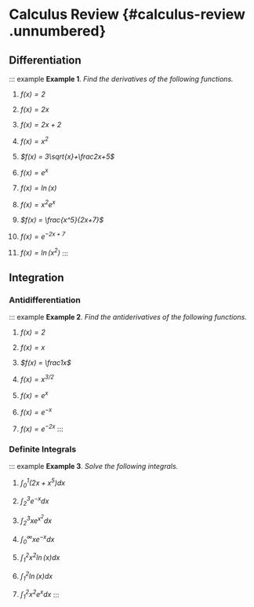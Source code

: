 # Calculus Review  {#calculus-review .unnumbered}

## Differentiation

::: example
**Example 1**. *Find the derivatives of the following functions.*

1.  *$f(x) = 2$*

2.  *$f(x) = 2x$*

3.  *$f(x) = 2x+2$*

4.  *$f(x) = x^2$*

5.  *$f(x) = 3\sqrt{x}+\frac2x+5$*

6.  *$f(x) = e^x$*

7.  *$f(x) = \ln(x)$*

8.  *$f(x) = x^2 e^x$*

9.  *$f(x) = \frac{x^5}{2x+7}$*

10. *$f(x) = e^{-2x+7}$*

11. *$f(x) = \ln(x^2)$*
:::

## Integration

### Antidifferentiation

::: example
**Example 2**. *Find the antiderivatives of the following functions.*

1.  *$f(x) = 2$*

2.  *$f(x) = x$*

3.  *$f(x) = \frac1x$*

4.  *$f(x) = x^{3/2}$*

5.  *$f(x) = e^x$*

6.  *$f(x) = e^{-x}$*

7.  *$f(x) = e^{-2x}$*
:::

### Definite Integrals

::: example
**Example 3**. *Solve the following integrals.*

1.  *$\displaystyle\int_0^1 (2x+x^5)dx$*

2.  *$\displaystyle\int_2^3 e^{-x}dx$*

3.  *$\displaystyle\int_2^3 x e^{x^2}dx$*

4.  *$\displaystyle\int_0^{\infty} x e^{-x}dx$*

5.  *$\displaystyle\int_1^2 x^2 \ln(x)dx$*

6.  *$\displaystyle\int_1^2 \ln(x)dx$*

7.  *$\displaystyle\int_1^2 x^2 e^{x}dx$*
:::
